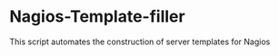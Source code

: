 Nagios-Template-filler
======================

This script automates the construction of server templates for Nagios